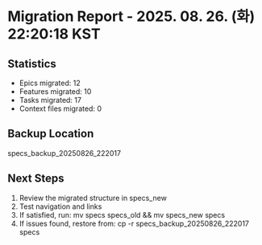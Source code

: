 # Migration Report - 2025. 08. 26. (화) 22:20:18 KST

## Statistics
- Epics migrated: 12
- Features migrated: 10
- Tasks migrated: 17
- Context files migrated: 0

## Backup Location
specs_backup_20250826_222017

## Next Steps
1. Review the migrated structure in specs_new
2. Test navigation and links
3. If satisfied, run: mv specs specs_old && mv specs_new specs
4. If issues found, restore from: cp -r specs_backup_20250826_222017 specs
